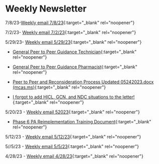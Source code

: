 # Weekly Newsletter

7/8/23-[Weekly email 7/8/23](https://mygainwell-my.sharepoint.com/:w:/r/personal/christopher_nguyen_gainwelltechnologies_com/Documents/Evergreen/Public/weeklyemail7823.docx?d=w07d2866022464dd5a016fbf2c60d0022&csf=1&web=1&e=tjPLNT){:target="_blank" rel="noopener"}

7/2/23- [Weekly email 7/2/23](https://mygainwell-my.sharepoint.com/:w:/g/personal/christopher_nguyen_gainwelltechnologies_com/EfRM6vvZbnRPlsW3CeTzA7QB4CMWZIGZP3G86X3lWWEYrw?e=DKe4Mx){:target="_blank" rel="noopener"}

5/29/23- [Weekly email 5/29/23](https://mygainwell-my.sharepoint.com/:w:/r/personal/christopher_nguyen_gainwelltechnologies_com/Documents/Evergreen/Emails/weeklyemail52723.docx?d=w5be03f9bfc1c4bf289edd1d70ea8caa1&csf=1&web=1&e=QpWaKo){:target="_blank" rel="noopener"}

- [General Peer to Peer Guidance Technician](https://mygainwell-my.sharepoint.com/:w:/r/personal/christopher_nguyen_gainwelltechnologies_com/Documents/Evergreen/Emails/General%20Peer%20to%20Peer%20Guidance%20Technicians.docx?d=w7f2fa74e9e45423c94aa08d5ed874511&csf=1&web=1&e=DG5GbN){:target="_blank" rel="noopener"}
- [General Peer to Peer Guidance Pharmacist](https://mygainwell-my.sharepoint.com/:w:/r/personal/christopher_nguyen_gainwelltechnologies_com/Documents/Evergreen/Emails/General%20Peer%20to%20Peer%20Guidance%20Pharmacists.docx?d=w74f27d02ebff4988a72b84e6aa665a01&csf=1&web=1&e=gbfXrT){:target="_blank" rel="noopener"}
- [Peer to Peer and Reconsideration Process Updated 05242023.docx (mcas.ms)](https://mygainwell.sharepoint.com.mcas.ms/:w:/r/teams/OHSPBM/_layouts/15/doc2.aspx?sourcedoc=%7B45ca3683-3a81-4050-b775-ea8c41c2919d%7D&action=edit&wdLOR=c74711948-578A-475E-861D-8E6644350DB6&wdPid=708e016f&cid=9d70b240-f17f-45c4-a679-3dc30cf326f3){:target="_blank" rel="noopener"}

- [I forgot to add HICL, GCN, and NDC situations to the letter!](https://special-spoon-f542dccd.pages.github.io/Pharmacist%20Reference%20Guide/Medication%20Guidance/HICL/?h=hicl){:target="_blank" rel="noopener"}



5/20/23 - [Weekly email 52023](https://mygainwell-my.sharepoint.com/:w:/r/personal/christopher_nguyen_gainwelltechnologies_com/Documents/Evergreen/Emails/weeklyemail52023.docx?d=w61bcac167f8b4ccaa8737c9054998fd3&csf=1&web=1&e=swmWds){:target="_blank" rel="noopener"}

- [Phase 6 PA Reimplementation Training Document](https://mygainwell-my.sharepoint.com/:w:/r/personal/christopher_nguyen_gainwelltechnologies_com/Documents/Evergreen/Emails/Phase%206%20PA%20Reimplementation%20Training%20Document.docx?d=w2aa8413d79a84971968707675f974b6f&csf=1&web=1&e=COYhLq){:target="_blank" rel="noopener"}


5/12/23 - [Weekly email 5/12/23](https://mygainwell-my.sharepoint.com/:w:/r/personal/christopher_nguyen_gainwelltechnologies_com/Documents/Evergreen/Emails/weeklyemail51223.docx?d=w8f0f206902534d6294fa8d107faf417e&csf=1&web=1&e=Wg3ty2){:target="_blank" rel="noopener"}

5//5/23 - [Weekly email 5/5/23](https://mygainwell-my.sharepoint.com/:w:/r/personal/christopher_nguyen_gainwelltechnologies_com/Documents/Evergreen/Emails/weeklyemail5523.docx?d=wb82b852d43bb4e2ab22a580f44475c4e&csf=1&web=1&e=yUIvZJ){:target="_blank" rel="noopener"}


4/28/23 - [Weekly email 4/28/23](https://mygainwell-my.sharepoint.com/:w:/r/personal/christopher_nguyen_gainwelltechnologies_com/Documents/Evergreen/Emails/weeklyemail42823.docx?d=wc2d2297e447242f6a310e1aa4e002d2b&csf=1&web=1&e=C5U0os){:target="_blank" rel="noopener"}
